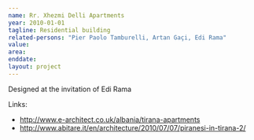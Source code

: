 ```yaml
---
name: Rr. Xhezmi Delli Apartments
year: 2010-01-01
tagline: Residential building
related-persons: "Pier Paolo Tamburelli, Artan Gaçi, Edi Rama"
value:
area:
enddate:
layout: project
---
```

Designed at the invitation of Edi Rama

Links:
* <http://www.e-architect.co.uk/albania/tirana-apartments>
* <http://www.abitare.it/en/architecture/2010/07/07/piranesi-in-tirana-2/>
